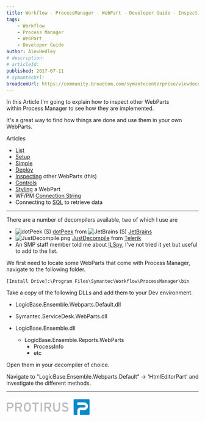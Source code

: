 ```yaml
---
title: Workflow - ProcessManager - WebPart - Developer Guide - Inspecting
tags:
    - Workflow
    - Process Manager
    - WebPart
    - Developer Guide
author: AlexHedley
# description: 
# articleId: 
published: 2017-07-11
# symantecUrl:
broadcomUrl: https://community.broadcom.com/symantecenterprise/viewdocument/workflow-processmanager-webpart?CommunityKey=04ead5e9-3643-4118-b853-afa5a58710c6&tab=librarydocuments
---
```


In this Article I'm going to explain how to inspect other WebParts within Process Manager to see how they are implemented.
  
It's a great way to find how things are done and use them in your own WebParts.
  
Articles
  
- [List](https://community.broadcom.com/symantecenterprise/viewdocument?DocumentKey=aa0478d7-5f5a-4be4-8369-4c74f963deeb&amp;CommunityKey=04ead5e9-3643-4118-b853-afa5a58710c6&amp;tab=librarydocuments)
- [Setup](https://community.broadcom.com/symantecenterprise/viewdocument?DocumentKey=36a9f5ee-ab0b-42e7-a75e-590ba4f256ec&amp;CommunityKey=04ead5e9-3643-4118-b853-afa5a58710c6&amp;tab=librarydocuments)
- [Simple](https://community.broadcom.com/symantecenterprise/viewdocument?DocumentKey=a3b54e8a-7492-4397-8512-8828defe25a7&amp;CommunityKey=04ead5e9-3643-4118-b853-afa5a58710c6&amp;tab=librarydocuments)
- [Deploy](https://community.broadcom.com/symantecenterprise/viewdocument?DocumentKey=74973282-5d27-4b12-a0d3-9ad29d38a2ce&amp;CommunityKey=a067504a-9710-492c-bbef-18d2ed6b44af&amp;tab=librarydocuments)
- [Inspecting](https://community.broadcom.com/symantecenterprise/viewdocument?DocumentKey=c1b3103c-afad-45f8-9f17-244fff752121&amp;CommunityKey=04ead5e9-3643-4118-b853-afa5a58710c6&amp;tab=librarydocuments) other WebParts (this)
- [Controls](https://community.broadcom.com/symantecenterprise/viewdocument?DocumentKey=c20f9b40-20f8-4693-937a-7ca431c4d7ce&amp;CommunityKey=04ead5e9-3643-4118-b853-afa5a58710c6&amp;tab=librarydocuments)
- [Styling](https://community.broadcom.com/symantecenterprise/viewdocument?DocumentKey=ef6ee8c6-01c1-4ff5-ac42-5df52d46df04&amp;CommunityKey=04ead5e9-3643-4118-b853-afa5a58710c6&amp;tab=librarydocuments) a WebPart
- WF/PM [Connection String](https://community.broadcom.com/symantecenterprise/viewdocument?DocumentKey=849d26ef-084e-426b-a064-fbb86730e6b8&amp;CommunityKey=04ead5e9-3643-4118-b853-afa5a58710c6&amp;tab=librarydocuments)
- Connecting to [SQL](https://community.broadcom.com/symantecenterprise/viewdocument?DocumentKey=77434eb5-7ee1-4bb4-bef1-ef566cce61fb&amp;CommunityKey=04ead5e9-3643-4118-b853-afa5a58710c6&amp;tab=librarydocuments) to retrieve data

- - -
  
There are a number of decompilers available, two of which I use are

- ![dotPeek (S)](images\dotPeekS.png) [dotPeek](https://www.jetbrains.com/decompiler/) from ![JetBrains (S)](images\JetBrainsS.png) [JetBrains](https://www.jetbrains.com/)
- ![JustDecompile.png](images\article-3686471-files_JustDecompile.png) [JustDecompile](http://www.telerik.com/products/decompiler.aspx) from [Telerik](http://www.telerik.com/)
- An SMP staff member told me about [ILSpy](http://ilspy.net/), I've not tried it yet but useful to add to the list.

We first need to locate some WebParts that come with Process Manager, navigate to the following folder.

    [Install Drive]:\Program Files\Symantec\Workflow\ProcessManager\bin

Take a copy of the following DLLs and add them to your Dev environment.

- LogicBase.Ensemble.Webparts.Default.dll
- Symantec.ServiceDesk.WebParts.dll

- LogicBase.Ensemble.dll
    - LogicBase.Ensemble.Reports.WebParts
        - ProcessInfo
        - etc

Open them in your decompiler of choice.
  
Navigate to "LogicBase.Ensemble.Webparts.Default" -&gt; 'HtmlEditorPart' and investigate the different methods.

- - -
  
[![Protirus](images\Protirus.png)](https://www.protirus.com/)
